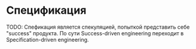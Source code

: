 # Спецификация

TODO: Спефикация является спекуляцией, попыткой представить себе "success"
продукта. По сути Success-driven engineering переходит в Specification-driven
engineering.
